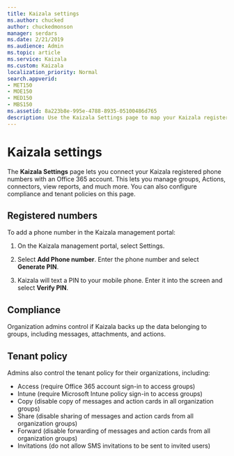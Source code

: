 ```yaml
---
title: Kaizala settings
ms.author: chucked
author: chuckedmonson
manager: serdars
ms.date: 2/21/2019
ms.audience: Admin
ms.topic: article
ms.service: Kaizala
ms.custom: Kaizala
localization_priority: Normal
search.appverid:
- MET150
- MOE150
- MED150
- MBS150
ms.assetid: 8a223b8e-995e-4788-8935-05100486d765
description: Use the Kaizala Settings page to map your Kaizala registered phone numbers to the Office 365 account.
---
```


# Kaizala settings

The **Kaizala Settings** page lets you connect your Kaizala registered phone numbers with an Office 365 account. This lets you manage groups, Actions, connectors, view reports, and much more. You can also configure compliance and tenant policies on this page.
  
## Registered numbers

To add a phone number in the Kaizala management portal:
  
1. On the Kaizala management portal, select Settings.
    
2. Select **Add Phone number**. Enter the phone number and select **Generate PIN**.
    
3. Kaizala will text a PIN to your mobile phone. Enter it into the screen and select **Verify PIN**.
    
## Compliance

Organization admins control if Kaizala backs up the data belonging to groups, including messages, attachments, and actions.

## Tenant policy

Admins also control the tenant policy for their organizations, including:

- Access (require Office 365 account sign-in to access groups)
- Intune (require Microsoft Intune policy sign-in to access groups)
- Copy (disable copy of messages and action cards in all organization groups)
- Share (disable sharing of messages and action cards from all organization groups)
- Forward (disable forwarding of messages and action cards from all organization groups)
- Invitations (do not allow SMS invitations to be sent to invited users)

